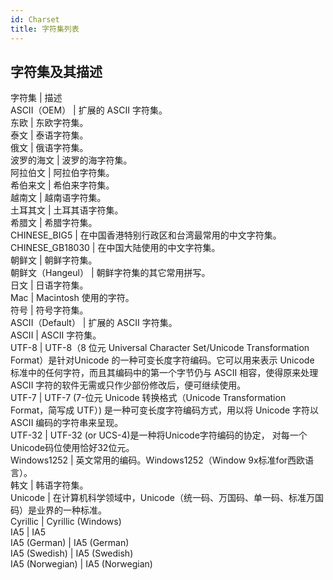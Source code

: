```yaml
---
id: Charset
title: 字符集列表
---
```

字符集及其描述  
---  
字符集 | 描述  
ASCII（OEM）  | 扩展的 ASCII 字符集。  
东欧  | 东欧字符集。  
泰文  | 泰语字符集。  
俄文  | 俄语字符集。  
波罗的海文  | 波罗的海字符集。  
阿拉伯文  | 阿拉伯字符集。  
希伯来文  | 希伯来字符集。  
越南文  | 越南语字符集。  
土耳其文  | 土耳其语字符集。  
希腊文  | 希腊字符集。  
CHINESE_BIG5  | 在中国香港特别行政区和台湾最常用的中文字符集。  
CHINESE_GB18030  | 在中国大陆使用的中文字符集。  
朝鲜文  | 朝鲜字符集。  
朝鲜文（Hangeul）  | 朝鲜字符集的其它常用拼写。  
日文  | 日语字符集。  
Mac  | Macintosh 使用的字符。  
符号  | 符号字符集。  
ASCII（Default）  | 扩展的 ASCII 字符集。  
ASCII  | ASCII 字符集。  
UTF-8  | UTF-8（8 位元 Universal Character Set/Unicode Transformation
Format）是针对Unicode 的一种可变长度字符编码。它可以用来表示 Unicode 标准中的任何字符，而且其编码中的第一个字节仍与 ASCII
相容，使得原来处理 ASCII 字符的软件无需或只作少部份修改后，便可继续使用。  
UTF-7  | UTF-7 (7-位元 Unicode 转换格式（Unicode Transformation Format，简写成 UTF）)
是一种可变长度字符编码方式，用以将 Unicode 字符以 ASCII 编码的字符串来呈现。  
UTF-32  | UTF-32 (or UCS-4)是一种将Unicode字符编码的协定， 对每一个Unicode码位使用恰好32位元。  
Windows1252  | 英文常用的编码。Windows1252（Window 9x标准for西欧语言）。  
韩文  | 韩语字符集。  
Unicode  | 在计算机科学领域中，Unicode（统一码、万国码、单一码、标准万国码）是业界的一种标准。  
Cyrillic  | Cyrillic (Windows)  
IA5  | IA5  
IA5 (German)  | IA5 (German)  
IA5 (Swedish)  | IA5 (Swedish)  
IA5 (Norwegian)  | IA5 (Norwegian)  
  



